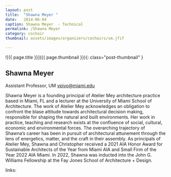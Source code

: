 ```yaml
---
layout: post
title:  "Shawna Meyer "
date:   2014-06-04
caption: Shawna Meyer  - Technical
permalink: /Shawna Meyer 
category: cochair
thumbnail: assets/images/organizers/cochairs/sm.jfif

---
```

![{{ page.title }}]({{ page.thumbnail }}){: class="post-thumbnail" }

## Shawna Meyer 
Assistant Professor, UM
vpivo@miami.edu

Shawna Meyer is a founding principal of Atelier Mey architecture practice based in Miami, FL and a lecturer at the University of Miami School of Architecture. The work of Atelier Mey acknowledges an obligation to confront the blase attitude towards architectural decision making, responsible for shaping the natural and built environments. Her work in practice, teaching and research exists at the confluence of social, cultural, economic and environmental forces. The overarching trajectory of Shawna’s career has been in pursuit of architectural attunement through the lens of energetics, matter, and the craft in their assembly. As principals of Atelier Mey, Shawna and Christopher received a 2021 AIA Honor Award for Sustainable Architects of the Year from Miami AIA and Small Firm of the Year 2022 AIA Miami. In 2022, Shawna was inducted into the John G. Williams Fellowship at the Fay Jones School of Architecture + Design.

links:
